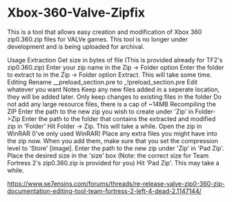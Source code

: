 # Xbox-360-Valve-Zipfix
This is a tool that allows easy creation and modification of Xbox 360 zip0.360.zip files for VALVe games. This tool is no longer under development and is being uploaded for archival.


Usage
Extraction
Get size in bytes of file (This is provided already for TF2's zip0.360.zip)
Enter your zip name in the Zip -> Folder option
Enter the folder to extract to in the Zip -> Folder option
Extract. This will take some time.
Editing
Rename __preload_section.pre to _!preload_section.pre
Edit whatever you want
Notes
Keep any new files added in a seperate location, they will be added later. Only keep changes to existing files in the folder
Do not add any large resource files, there is a cap of ~14MB
Recompiling the ZIP
Enter the path to the new zip you wish to create under 'Zip' in Folder->Zip
Enter the path to the folder that contains the extracted and modified zip in 'Folder'
Hit Folder -> Zip. This will take a while.
Open the zip in WinRAR (I've only used WinRAR)
Place any extra files you might have into the zip now. When you add them, make sure that you set the compression level to 'Store' [image].
Enter the path to the new zip under 'Zip' in 'Pad Zip'. Place the desired size in the 'size' box (Note: the correct size for Team Fortress 2's zip0.360.zip is provided for you)
Hit 'Pad Zip'. This may take a while.

https://www.se7ensins.com/forums/threads/re-release-valve-zip0-360-zip-documentation-editing-tool-team-fortress-2-left-4-dead-2.1147144/
